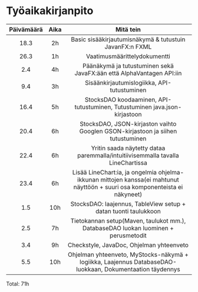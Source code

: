 # Työaikakirjanpito

|Päivämäärä|Aika|Mitä tein|
|:--:|:--:|:--------------------------:|
|18.3|2h|Basic sisääkirjautumisnäkymä & tutustuin JavanFX:n FXML|
|26.3| 1h |Vaatimusmäärittelydokumentti|
|2.4| 4h |Päänäkymä ja tutustuminen sekä JavaFX:ään että AlphaVantagen API:iin|
|9.4| 3h |Sisäänkirjautumislogiikka, API-tutustuminen|
|16.4| 5h |StocksDAO koodaaminen, API-tutustuminen, Tutustuminen java.json-kirjastoon|
|20.4| 6h |StocksDAO, JSON-kirjaston vaihto Googlen GSON-kirjastoon ja siihen tutustuminen|
|22.4| 6h |Yritin saada näytetty dataa paremmalla/intuitiivisemmalla tavalla LineChartissa|
|23.4| 6h |Lisää LineChart:ia, ja ongelmia ohjelma-ikkunan mittojen kanssa(ei mahtunut näyttöön + suuri osa komponenteista ei näkyneet)|
|1.5| 10h |StocksDAO: laajennus, TableView setup + datan tuonti taulukkoon|
|2.5| 7h |Tietokannan setup(Maven, taulukot mm.), DatabaseDAO luokan luominen + perusmetodit|
|3.4| 9h |Checkstyle, JavaDoc, Ohjelman yhteenveto|
|5.5| 10h |Ohjelman yhteenveto, MyStocks-näkymä + logiikka, Laajennus DatabaseDAO-luokkaan, Dokumentaation täydennys|

Total: 71h